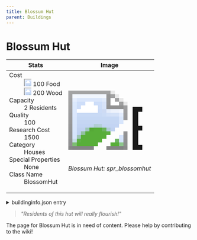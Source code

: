 ```yaml
---
title: Blossum Hut
parent: Buildings
---
```

# Blossum Hut

[//]: # (Pre-generated content)
<table><thead><tr><th>Stats</th><th>Image</th></tr></thead><tbody><tr><td><dl><dt>Cost</dt><dd><div class="resource-icon"><img style="object-position: -1009px -533px;" src="https://tfe2-wiki.github.io/assets/sprites.png"></div> 100 Food<br><div class="resource-icon"><img style="object-position: -637px -751px;" src="https://tfe2-wiki.github.io/assets/sprites.png"></div> 200 Wood</dd><dt>Capacity</dt><dd>2 Residents</dd><dt>Quality</dt><dd>100</dd><dt>Research Cost</dt><dd>1500</dd><dt>Category</dt><dd>Houses</dd><dt>Special Properties</dt><dd>None</dd><dt>Class Name</dt><dd>BlossomHut</dd></dl></td><td><style>.building-image {width: 200px;height: 200px;overflow: hidden;position: relative;}.building-image img {image-rendering: pixelated;object-fit: none;transform: scale(10);transform-origin: left top;position: absolute;left: 0;top: 0;}.resource-image {width: 200px;height: 200px;overflow: hidden;position: relative;}.resource-image img {image-rendering: pixelated;object-fit: none;transform: scale(20);transform-origin: left top;position: absolute;left: 0;top: 0;}.building-icon {width: 20px;height: 20px;overflow: hidden;position: relative;display: inline-block;}.building-icon img {image-rendering: pixelated;object-fit: none;transform: scale(1);transform-origin: left top;position: absolute;left: 0;top: 0;}.resource-icon {width: 20px;height: 20px;overflow: hidden;position: relative;display: inline-block;}.resource-icon img {image-rendering: pixelated;object-fit: none;transform: scale(2);transform-origin: left top;position: absolute;left: 0;top: 0;}</style><div class="building-image"><img style="object-position: -744px -852px;" src="https://tfe2-wiki.github.io/assets/sprites.png" alt="Blossum Hut Back"><img style="object-position: -705px -761px;" src="https://tfe2-wiki.github.io/assets/sprites.png" alt="Blossum Hut"></div><i>Blossum Hut: spr_blossomhut</i></td></tr></tbody></table><details><summary>buildinginfo.json entry</summary>```json{  "className": "BlossomHut",  "food": 100,  "wood": 200,  "stone": 0,  "machineParts": 0,  "refinedMetal": 0,  "knowledge": 1500,  "category": "Houses",  "unlockedByDefault": false,  "specialInfo": [],  "residents": 2,  "quality": 100,  "buttonBack": "spr_bloomhut_buttonback"}```</details><blockquote><i>"Residents of this hut will really flourish!"</i></blockquote>

The page for Blossum Hut is in need of content. Please help by contributing to the wiki!
